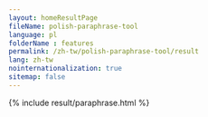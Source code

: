 ```yaml
---
layout: homeResultPage
fileName: polish-paraphrase-tool
language: pl
folderName : features
permalink: /zh-tw/polish-paraphrase-tool/result
lang: zh-tw
nointernationalization: true
sitemap: false
---
```

{% include result/paraphrase.html %}

<script src="/js/result/paraprashing.js" data-foldername="{{page.folderName}}" data-lang="{{page.lang}}"></script>
